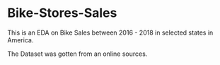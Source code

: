 # Bike-Stores-Sales

This is an EDA on Bike Sales between 2016 - 2018 in selected states in America.

The Dataset was gotten from an online sources.
